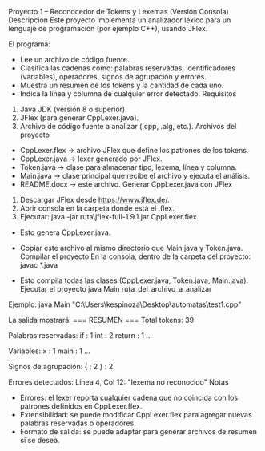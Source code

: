 Proyecto 1 – Reconocedor de Tokens y Lexemas (Versión Consola)
Descripción
Este proyecto implementa un analizador léxico para un lenguaje de programación (por ejemplo C++), usando JFlex.

El programa:
- Lee un archivo de código fuente.
- Clasifica las cadenas como: palabras reservadas, identificadores (variables), operadores, signos de agrupación y errores.
- Muestra un resumen de los tokens y la cantidad de cada uno.
- Indica la línea y columna de cualquier error detectado.
Requisitos
1. Java JDK (versión 8 o superior).
2. JFlex (para generar CppLexer.java).
3. Archivo de código fuente a analizar (.cpp, .alg, etc.).
Archivos del proyecto
- CppLexer.flex → archivo JFlex que define los patrones de los tokens.
- CppLexer.java → lexer generado por JFlex.
- Token.java → clase para almacenar tipo, lexema, línea y columna.
- Main.java → clase principal que recibe el archivo y ejecuta el análisis.
- README.docx → este archivo.
Generar CppLexer.java con JFlex
1. Descargar JFlex desde https://www.jflex.de/.
2. Abrir consola en la carpeta donde está el .flex.
3. Ejecutar:
   java -jar ruta\jflex-full-1.9.1.jar CppLexer.flex

- Esto genera CppLexer.java.
- Copiar este archivo al mismo directorio que Main.java y Token.java.
Compilar el proyecto
En la consola, dentro de la carpeta del proyecto:
   javac *.java

- Esto compila todas las clases (CppLexer.java, Token.java, Main.java).
Ejecutar el proyecto
java Main ruta_del_archivo_a_analizar

Ejemplo:
java Main "C:\Users\kespinoza\Desktop\automatas\test1.cpp"

La salida mostrará:
=== RESUMEN ===
Total tokens: 39

Palabras reservadas:
  if : 1
  int : 2
  return : 1
...

Variables:
  x : 1
  main : 1
...

Signos de agrupación:
  { : 2
  } : 2

Errores detectados:
  Línea 4, Col 12: "lexema no reconocido"
Notas
- Errores: el lexer reporta cualquier cadena que no coincida con los patrones definidos en CppLexer.flex.
- Extensibilidad: se puede modificar CppLexer.flex para agregar nuevas palabras reservadas o operadores.
- Formato de salida: se puede adaptar para generar archivos de resumen si se desea.
